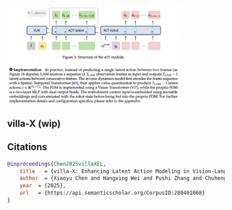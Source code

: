 
<img src="./villa-x.png" width="400px"></img>

## villa-X (wip)

## Citations

```bibtex
@inproceedings{Chen2025villaXEL,
    title   = {villa-X: Enhancing Latent Action Modeling in Vision-Language-Action Models},
    author  = {Xiaoyu Chen and Hangxing Wei and Pushi Zhang and Chuheng Zhang and Kaixin Wang and Yanjiang Guo and Rushuai Yang and Yucen Wang and Xinquan Xiao and Li Zhao and Jianyu Chen and Jiang Bian},
    year  = {2025},
    url   = {https://api.semanticscholar.org/CorpusID:280401068}
}
```
